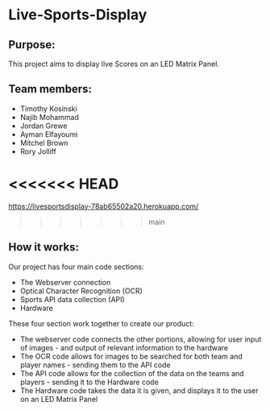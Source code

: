 # Live-Sports-Display

## Purpose:
This project aims to display live Scores on an LED Matrix Panel.

## Team members:

- Timothy Kosinski 
- Najib Mohammad
- Jordan Grewe
- Ayman Elfayoumi
- Mitchel Brown
- Rory Jolliff

<<<<<<< HEAD
=======
https://livesportsdisplay-78ab65502a20.herokuapp.com/

>>>>>>> main
## How it works:
Our project has four main code sections:
- The Webserver connection
- Optical Character Recognition (OCR)
- Sports API data collection (API)
- Hardware

These four section work together to create our product:
- The webserver code connects the other portions, allowing for user input of images - and output of relevant information to the hardware
- The OCR code allows for images to be searched for both team and player names - sending them to the API code
- The API code allows for the collection of the data on the teams and players - sending it to the Hardware code
- The Hardware code takes the data it is given, and displays it to the user on an LED Matrix Panel
